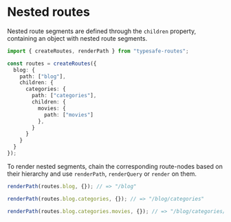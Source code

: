 # Nested routes

Nested route segments are defined through the `children` property, containing an object with nested route segments.

``` ts
import { createRoutes, renderPath } from "typesafe-routes";

const routes = createRoutes({
  blog: {
    path: ["blog"],
    children: {
      categories: {
        path: ["categories"],
        children: {
          movies: {
            path: ["movies"]
          },
        }
      }
    }
  }
});
```

To render nested segments, chain the corresponding route-nodes based on their hierarchy and use `renderPath`, `renderQuery` or `render` on them.

``` ts
renderPath(routes.blog, {}); // => "/blog"

renderPath(routes.blog.categories, {}); // => "/blog/categories"

renderPath(routes.blog.categories.movies, {}); // => "/blog/categories/movies"
```
